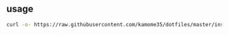 ## usage
```sh
curl -o- https://raw.githubusercontent.com/kamome35/dotfiles/master/install.sh | bash
```
